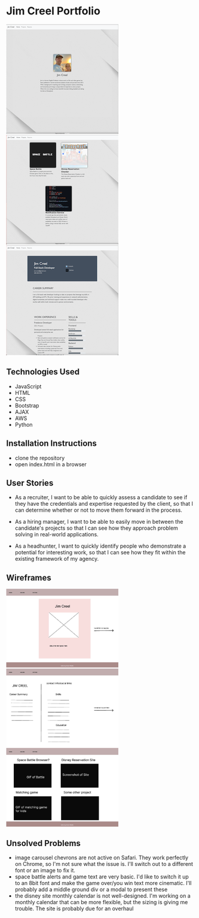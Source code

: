 # Jim Creel Portfolio

<img src="/img/SiteScreenshot1.png" width="300" alt="screenshots of the site">
<img src="/img/SiteScreenshot2.png" width="300" alt="screenshots of the site">
<img src="/img/SiteScreenshot3.png" width="300" alt="screenshots of the site">

## Technologies Used

- JavaScript
- HTML
- CSS
- Bootstrap
- AJAX
- AWS
- Python

## Installation Instructions

- clone the repository
- open index.html in a browser

## User Stories

- As a recruiter, I want to be able to quickly assess a candidate to see if they have the credentials and expertise requested by the client, so that I can determine whether or not to move them forward in the process.

- As a hiring manager, I want to be able to easily move in between the candidate's projects so that I can see how they approach problem solving in real-world applications.

- As a headhunter, I want to quickly identify people who demonstrate a potential for interesting work, so that I can see how they fit within the existing framework of my agency.


## Wireframes
<img src="img/Wireframes_Page_1.jpg" width="300" alt="wireframe image of site">
<img src="img/Wireframes_Page_2.jpg" width="300" alt="wireframe image of site">
<img src="img/Wireframes_Page_3.jpg" width="300" alt="wireframe image of site">


## Unsolved Problems

- image carousel chevrons are not active on Safari. They work perfectly on Chrome, so I'm not sure what the issue is. I'll switch out to a different font or an image to fix it.
- space battle alerts and game text are very basic. I'd like to switch it up to an 8bit font and make the game over/you win text more cinematic. I'll probably add a middle ground div or a modal to present these
- the disney site monthly calendar is not well-designed. I'm working on a monthly calendar that can be more flexible, but the sizing is giving me trouble. The site is probably due for an overhaul